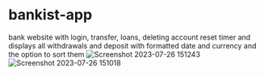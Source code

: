 # bankist-app
bank website with login, transfer, loans, deleting account reset timer and displays all withdrawals and deposit with formatted date and currency and the option to sort them
![Screenshot 2023-07-26 151243](https://github.com/hamzi-haidar/bankist-app/assets/132144627/f9170f56-e395-49e3-9320-476c7774a580)
![Screenshot 2023-07-26 151018](https://github.com/hamzi-haidar/bankist-app/assets/132144627/859f16b6-2881-421a-9e61-942c09b9fbb5)
